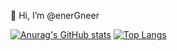 👋 Hi, I’m @enerGneer

[![Anurag's GitHub stats](https://github-readme-stats.vercel.app/api?username=enerGneer&show_icons=true&title_color=f4cd7c&icon_color=85bdac&bg_color=1f2430&text_color=c7c8c2&hide_border=true)](https://github.com/anuraghazra/github-readme-stats)
[![Top Langs](https://github-readme-stats.vercel.app/api/top-langs/?username=enerGneer&exclude_repo=TIL,energneer.github.io&title_color=f4cd7c&bg_color=1f2430&text_color=c7c8c2&hide_border=true)](https://github.com/anuraghazra/github-readme-stats)
